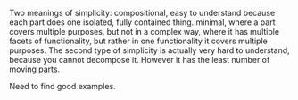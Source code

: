 Two meanings of simplicity:
compositional, easy to understand because each part does one isolated, fully contained thing.
minimal, where a part covers multiple purposes, but not in a complex way, where it has multiple facets of functionality, but rather in one functionality it covers multiple purposes.
The second type of simplicity is actually very hard to understand, because you cannot decompose it. However it has the least number of moving parts.

Need to find good examples.
